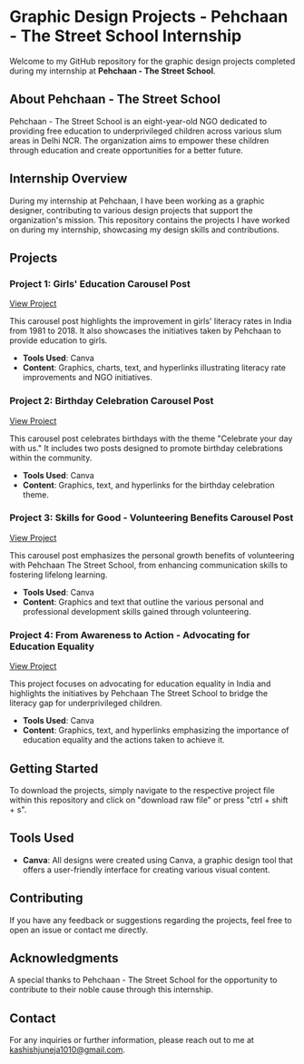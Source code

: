 # Graphic Design Projects - Pehchaan - The Street School Internship

Welcome to my GitHub repository for the graphic design projects completed during my internship at **Pehchaan - The Street School**.

## About Pehchaan - The Street School

Pehchaan - The Street School is an eight-year-old NGO dedicated to providing free education to underprivileged children across various slum areas in Delhi NCR. The organization aims to empower these children through education and create opportunities for a better future.

## Internship Overview

During my internship at Pehchaan, I have been working as a graphic designer, contributing to various design projects that support the organization's mission. This repository contains the projects I have worked on during my internship, showcasing my design skills and contributions.

## Projects

### Project 1: Girls' Education Carousel Post 
[View Project](https://tinyurl.com/kcnu5uhx)

This carousel post highlights the improvement in girls' literacy rates in India from 1981 to 2018. It also showcases the initiatives taken by Pehchaan to provide education to girls. 

- **Tools Used**: Canva
- **Content**: Graphics, charts, text, and hyperlinks illustrating literacy rate improvements and NGO initiatives.

### Project 2: Birthday Celebration Carousel Post
[View Project](https://tinyurl.com/bd5amha6)

This carousel post celebrates birthdays with the theme "Celebrate your day with us." It includes two posts designed to promote birthday celebrations within the community.

- **Tools Used**: Canva
- **Content**: Graphics, text, and hyperlinks for the birthday celebration theme.

### Project 3: Skills for Good - Volunteering Benefits Carousel Post
[View Project](https://tinyurl.com/58feezfw)

This carousel post emphasizes the personal growth benefits of volunteering with Pehchaan The Street School, from enhancing communication skills to fostering lifelong learning.

- **Tools Used**: Canva
- **Content**: Graphics and text that outline the various personal and professional development skills gained through volunteering.

### Project 4: From Awareness to Action - Advocating for Education Equality
[View Project](https://tinyurl.com/mr3r7xn6)

This project focuses on advocating for education equality in India and highlights the initiatives by Pehchaan The Street School to bridge the literacy gap for underprivileged children.

- **Tools Used**: Canva
- **Content**: Graphics, text, and hyperlinks emphasizing the importance of education equality and the actions taken to achieve it.

## Getting Started

To download the projects, simply navigate to the respective project file within this repository and click on "download raw file" or press "ctrl + shift + s".

## Tools Used

- **Canva**: All designs were created using Canva, a graphic design tool that offers a user-friendly interface for creating various visual content.

## Contributing

If you have any feedback or suggestions regarding the projects, feel free to open an issue or contact me directly.

## Acknowledgments

A special thanks to Pehchaan - The Street School for the opportunity to contribute to their noble cause through this internship.

## Contact

For any inquiries or further information, please reach out to me at [kashishjuneja1010@gmail.com](mailto:kashishjuneja1010@gmail.com).
